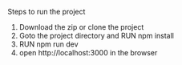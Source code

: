 Steps to run the project

1. Download the zip or clone the project
2. Goto the project directory and RUN npm install
3. RUN npm run dev
4. open http://localhost:3000 in the browser
